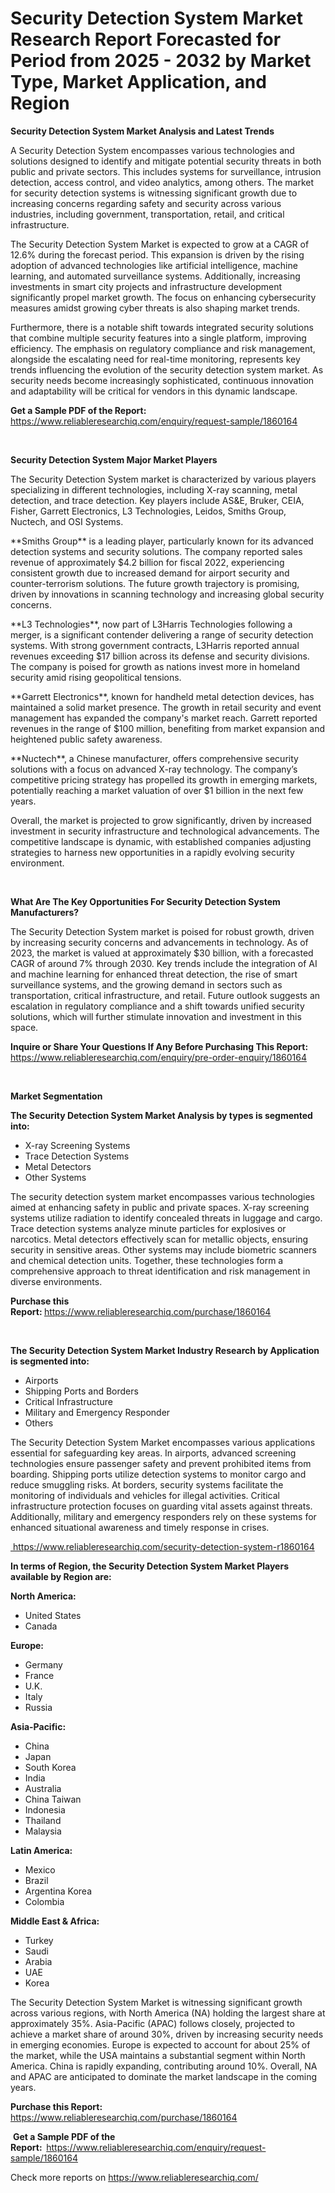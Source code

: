 <p><h1>Security Detection System Market Research Report Forecasted for Period from 2025 -  2032 by Market Type, Market Application, and Region</h1></p><p><strong>Security Detection System Market Analysis and Latest Trends</strong></p>
<p><p>A Security Detection System encompasses various technologies and solutions designed to identify and mitigate potential security threats in both public and private sectors. This includes systems for surveillance, intrusion detection, access control, and video analytics, among others. The market for security detection systems is witnessing significant growth due to increasing concerns regarding safety and security across various industries, including government, transportation, retail, and critical infrastructure.</p><p>The Security Detection System Market is expected to grow at a CAGR of 12.6% during the forecast period. This expansion is driven by the rising adoption of advanced technologies like artificial intelligence, machine learning, and automated surveillance systems. Additionally, increasing investments in smart city projects and infrastructure development significantly propel market growth. The focus on enhancing cybersecurity measures amidst growing cyber threats is also shaping market trends.</p><p>Furthermore, there is a notable shift towards integrated security solutions that combine multiple security features into a single platform, improving efficiency. The emphasis on regulatory compliance and risk management, alongside the escalating need for real-time monitoring, represents key trends influencing the evolution of the security detection system market. As security needs become increasingly sophisticated, continuous innovation and adaptability will be critical for vendors in this dynamic landscape.</p></p>
<p><strong>Get a Sample PDF of the Report:&nbsp;</strong> <a href="https://www.reliableresearchiq.com/enquiry/request-sample/1860164?utm_campaign=3030&utm_medium=2&utm_source=Github&utm_content=ia&utm_term=11032025&utm_id=security-detection-system">https://www.reliableresearchiq.com/enquiry/request-sample/1860164</a></p>
<p>&nbsp;</p>
<p><strong>Security Detection System Major Market Players</strong></p>
<p><p>The Security Detection System market is characterized by various players specializing in different technologies, including X-ray scanning, metal detection, and trace detection. Key players include AS&E, Bruker, CEIA, Fisher, Garrett Electronics, L3 Technologies, Leidos, Smiths Group, Nuctech, and OSI Systems.</p><p>**Smiths Group** is a leading player, particularly known for its advanced detection systems and security solutions. The company reported sales revenue of approximately $4.2 billion for fiscal 2022, experiencing consistent growth due to increased demand for airport security and counter-terrorism solutions. The future growth trajectory is promising, driven by innovations in scanning technology and increasing global security concerns.</p><p>**L3 Technologies**, now part of L3Harris Technologies following a merger, is a significant contender delivering a range of security detection systems. With strong government contracts, L3Harris reported annual revenues exceeding $17 billion across its defense and security divisions. The company is poised for growth as nations invest more in homeland security amid rising geopolitical tensions.</p><p>**Garrett Electronics**, known for handheld metal detection devices, has maintained a solid market presence. The growth in retail security and event management has expanded the company's market reach. Garrett reported revenues in the range of $100 million, benefiting from market expansion and heightened public safety awareness.</p><p>**Nuctech**, a Chinese manufacturer, offers comprehensive security solutions with a focus on advanced X-ray technology. The company’s competitive pricing strategy has propelled its growth in emerging markets, potentially reaching a market valuation of over $1 billion in the next few years.</p><p>Overall, the market is projected to grow significantly, driven by increased investment in security infrastructure and technological advancements. The competitive landscape is dynamic, with established companies adjusting strategies to harness new opportunities in a rapidly evolving security environment.</p></p>
<p>&nbsp;</p>
<p><strong>What Are The Key Opportunities For Security Detection System Manufacturers?</strong></p>
<p><p>The Security Detection System market is poised for robust growth, driven by increasing security concerns and advancements in technology. As of 2023, the market is valued at approximately $30 billion, with a forecasted CAGR of around 7% through 2030. Key trends include the integration of AI and machine learning for enhanced threat detection, the rise of smart surveillance systems, and the growing demand in sectors such as transportation, critical infrastructure, and retail. Future outlook suggests an escalation in regulatory compliance and a shift towards unified security solutions, which will further stimulate innovation and investment in this space.</p></p>
<p><strong>Inquire or Share Your Questions If Any Before Purchasing This Report:</strong> <a href="https://www.reliableresearchiq.com/enquiry/pre-order-enquiry/1860164?utm_campaign=3030&utm_medium=2&utm_source=Github&utm_content=ia&utm_term=11032025&utm_id=security-detection-system">https://www.reliableresearchiq.com/enquiry/pre-order-enquiry/1860164</a></p>
<p>&nbsp;</p>
<p><strong>Market Segmentation</strong></p>
<p><strong>The Security Detection System Market Analysis by types is segmented into:</strong></p>
<p><ul><li>X-ray Screening Systems</li><li>Trace Detection Systems</li><li>Metal Detectors</li><li>Other Systems</li></ul></p>
<p><p>The security detection system market encompasses various technologies aimed at enhancing safety in public and private spaces. X-ray screening systems utilize radiation to identify concealed threats in luggage and cargo. Trace detection systems analyze minute particles for explosives or narcotics. Metal detectors effectively scan for metallic objects, ensuring security in sensitive areas. Other systems may include biometric scanners and chemical detection units. Together, these technologies form a comprehensive approach to threat identification and risk management in diverse environments.</p></p>
<p><strong>Purchase this Report:&nbsp;</strong><a href="https://www.reliableresearchiq.com/purchase/1860164?utm_campaign=3030&utm_medium=2&utm_source=Github&utm_content=ia&utm_term=11032025&utm_id=security-detection-system">https://www.reliableresearchiq.com/purchase/1860164</a></p>
<p>&nbsp;</p>
<p><strong>The Security Detection System Market Industry Research by Application is segmented into:</strong></p>
<p><ul><li>Airports</li><li>Shipping Ports and Borders</li><li>Critical Infrastructure</li><li>Military and Emergency Responder</li><li>Others</li></ul></p>
<p><p>The Security Detection System Market encompasses various applications essential for safeguarding key areas. In airports, advanced screening technologies ensure passenger safety and prevent prohibited items from boarding. Shipping ports utilize detection systems to monitor cargo and reduce smuggling risks. At borders, security systems facilitate the monitoring of individuals and vehicles for illegal activities. Critical infrastructure protection focuses on guarding vital assets against threats. Additionally, military and emergency responders rely on these systems for enhanced situational awareness and timely response in crises.</p></p>
<p><a href="https://www.reliableresearchiq.com/security-detection-system-r1860164?utm_campaign=3030&utm_medium=2&utm_source=Github&utm_content=ia&utm_term=11032025&utm_id=security-detection-system">&nbsp;https://www.reliableresearchiq.com/security-detection-system-r1860164</a></p>
<p><strong>In terms of Region, the Security Detection System Market Players available by Region are:</strong></p>
<p>
    <p> <strong> North America: </strong>
        <ul>
            <li>United States</li>
            <li>Canada</li>
        </ul>
        </p> 
    <p> <strong> Europe: </strong>
        <ul>
            <li>Germany</li>
            <li>France</li>
            <li>U.K.</li>
            <li>Italy</li>
            <li>Russia</li>
        </ul>
        </p> 
    <p> <strong> Asia-Pacific: </strong>
        <ul>
            <li>China</li>
            <li>Japan</li>
            <li>South Korea</li>
            <li>India</li>
            <li>Australia</li>
            <li>China Taiwan</li>
            <li>Indonesia</li>
            <li>Thailand</li>
            <li>Malaysia</li>
        </ul>
        </p> 
    <p> <strong> Latin America: </strong>
        <ul>
            <li>Mexico</li>
            <li>Brazil</li>
            <li>Argentina Korea</li>
            <li>Colombia</li>
        </ul>
        </p> 
    <p> <strong> Middle East & Africa: </strong>
        <ul>
            <li>Turkey</li>
            <li>Saudi</li>
            <li>Arabia</li>
            <li>UAE</li>
            <li>Korea</li>
        </ul>
    </p>
    </p>
<p><p>The Security Detection System Market is witnessing significant growth across various regions, with North America (NA) holding the largest share at approximately 35%. Asia-Pacific (APAC) follows closely, projected to achieve a market share of around 30%, driven by increasing security needs in emerging economies. Europe is expected to account for about 25% of the market, while the USA maintains a substantial segment within North America. China is rapidly expanding, contributing around 10%. Overall, NA and APAC are anticipated to dominate the market landscape in the coming years.</p></p>
<p><strong>Purchase this Report: </strong><a href="https://www.reliableresearchiq.com/purchase/1860164?utm_campaign=3030&utm_medium=2&utm_source=Github&utm_content=ia&utm_term=11032025&utm_id=security-detection-system">https://www.reliableresearchiq.com/purchase/1860164</a></p>
<p>&nbsp;<strong>Get a Sample PDF of the Report:&nbsp;&nbsp;</strong><a href="https://www.reliableresearchiq.com/enquiry/request-sample/1860164?utm_campaign=3030&utm_medium=2&utm_source=Github&utm_content=ia&utm_term=11032025&utm_id=security-detection-system">https://www.reliableresearchiq.com/enquiry/request-sample/1860164</a></p>
<p><strong></strong></p>
<p>Check more reports on <a href="https://www.reliableresearchiq.com/?utm_campaign=3030&utm_medium=2&utm_source=Github&utm_content=ia&utm_term=11032025&utm_id=security-detection-system">https://www.reliableresearchiq.com/</a></p>